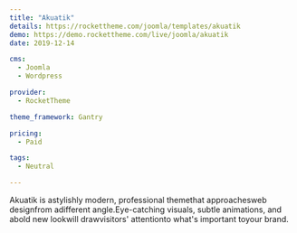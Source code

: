 ```yaml
---
title: "Akuatik"
details: https://rockettheme.com/joomla/templates/akuatik
demo: https://demo.rockettheme.com/live/joomla/akuatik
date: 2019-12-14

cms: 
  - Joomla
  - Wordpress

provider: 
  - RocketTheme

theme_framework: Gantry

pricing:
  - Paid

tags:
  - Neutral

---
```


Akuatik is astylishly modern, professional themethat approachesweb designfrom adifferent angle.Eye-catching visuals, subtle animations, and abold new lookwill drawvisitors' attentionto what's important toyour brand.